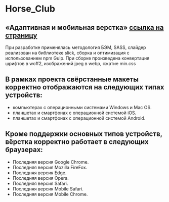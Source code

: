 # Horse_Club

## «Адаптивная и мобильная верстка» [ссылка на страницу](https://nfdmitry.github.io/Horse_Club/)

При разработке применялась методология БЭМ, SASS, слайдер реализован на библиотеке slick, сборка и оптимизация с использованием npm Gulp.
При сборке произведена конвертация шрифтов в woff2, изображений jpeg в webp, сжатие min.css  

## В рамках проекта свёрстанные макеты корректно отображаются на следующих типах устройств:
- компьютерах с операционными системами Windows и Mac OS.
- планшетах и смартфонах с операционной системой iOS.
- планшетах и смартфонах с операционной системой Android.

## Кроме поддержки основных типов устройств, вёрстка корректно работает в следующих браузерах:
- Последняя версия Google Chrome.
- Последняя версия Mozilla FireFox.
- Последняя версия Edge.
- Последняя версия Opera.
- Последняя версия Safari.
- Последняя версия Mobile Safari.
- Последняя версия Mobile Chrome.
